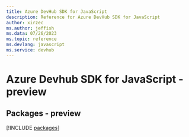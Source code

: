 ```yaml
---
title: Azure DevHub SDK for JavaScript
description: Reference for Azure DevHub SDK for JavaScript
author: xirzec
ms.author: jeffish
ms.data: 07/26/2023
ms.topic: reference
ms.devlang: javascript
ms.service: devhub
---
```

# Azure Devhub SDK for JavaScript - preview
## Packages - preview
[!INCLUDE [packages](devhub-index.md)]